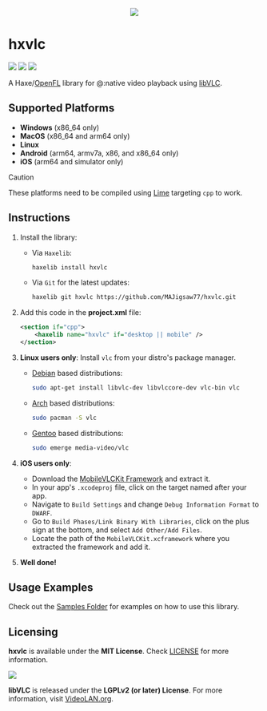 <p align="center">
  <img src="https://github.com/MAJigsaw77/hxvlc/raw/main/logo.png" />
</p>

# hxvlc

![](https://img.shields.io/github/repo-size/MAJigsaw77/hxvlc) ![](https://badgen.net/github/open-issues/MAJigsaw77/hxvlc) ![](https://badgen.net/badge/license/MIT/green)

A Haxe/[OpenFL](https://www.openfl.org) library for @:native video playback using [libVLC](https://www.videolan.org/vlc/libvlc.html).

## Supported Platforms

- **Windows** (x86_64 only)
- **MacOS** (x86_64 and arm64 only)
- **Linux**
- **Android** (arm64, armv7a, x86, and x86_64 only)
- **iOS** (arm64 and simulator only)

> [!CAUTION]
> These platforms need to be compiled using [Lime](https://lime.openfl.org) targeting `cpp` to work.

## Instructions

1. Install the library:
   - Via `Haxelib`:
     ```bash
     haxelib install hxvlc
     ```
   - Via `Git` for the latest updates:
     ```bash
     haxelib git hxvlc https://github.com/MAJigsaw77/hxvlc.git
     ```

2. Add this code in the **project.xml** file:
    ```xml
    <section if="cpp">
    	<haxelib name="hxvlc" if="desktop || mobile" />
    </section>
    ```

3. **Linux users only**: Install `vlc` from your distro's package manager.
   - [Debian](https://debian.org) based distributions:
        ```bash
        sudo apt-get install libvlc-dev libvlccore-dev vlc-bin vlc
        ```
   - [Arch](https://archlinux.org) based distributions:
        ```bash
        sudo pacman -S vlc
        ```
   - [Gentoo](https://www.gentoo.org) based distributions:
        ```bash
        sudo emerge media-video/vlc
        ```

4. **iOS users only**: 
   - Download the [MobileVLCKit Framework](https://download.videolan.org/cocoapods/unstable/MobileVLCKit-3.6.0b10-615f96dc-4733d1cc.tar.xz) and extract it.
   - In your app's `.xcodeproj` file, click on the target named after your app.
   - Navigate to `Build Settings` and change `Debug Information Format` to `DWARF`.
   - Go to `Build Phases/Link Binary With Libraries`, click on the plus sign at the bottom, and select `Add Other/Add Files`.
   - Locate the path of the `MobileVLCKit.xcframework` where you extracted the framework and add it.

5. **Well done!**

## Usage Examples

Check out the [Samples Folder](samples/) for examples on how to use this library.

## Licensing

**hxvlc** is available under the **MIT License**. Check [LICENSE](./LICENSE) for more information.

![](https://images.videolan.org/images/goodies/Cone-Video-small.png)

**libVLC** is released under the **LGPLv2 (or later) License**. For more information, visit [VideoLAN.org](https://videolan.org/legal.html).
